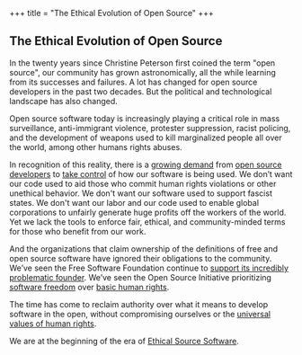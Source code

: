 +++
title = "The Ethical Evolution of Open Source"
+++

## The Ethical Evolution of Open Source

In the twenty years since Christine Peterson first coined the term "open source", our community has grown astronomically, all the while learning from its successes and failures. A lot has changed for open source developers in the past two decades. But the political and technological landscape has also changed.

Open source software today is increasingly playing a critical role in mass surveillance, anti-immigrant violence, protester suppression, racist policing, and the development of weapons used to kill marginalized people all over the world, among other humans rights abuses.  

In recognition of this reality, there is a [growing demand](https://mijente.net/notechforice/) from [open source developers](https://www.wired.com/story/open-source-license-requires-users-do-no-harm/amp) to [take control](https://www.zdnet.com/article/developer-takes-down-ruby-library-after-he-finds-out-ice-was-using-it/) of how our software is being used. We don’t want our code used to aid those who commit human rights violations or other unethical behavior. We don't want our software used to support fascist states. We don't want our labor and our code used to enable global corporations to unfairly generate huge profits off the workers of the world. Yet we lack the tools to enforce fair, ethical, and community-minded terms for those who benefit from our work.

And the organizations that claim ownership of the definitions of free and open source software have ignored their obligations to the community. We’ve seen the Free Software Foundation continue to [support its incredibly problematic founder](https://identi.ca/lxoliva/note/10dsqBaMTqKonl898d_U-w). We’ve seen the Open Source Initiative prioritizing [software freedom](https://opensource.org/faq#evil) over [basic human rights](https://twitter.com/OpenSourceOrg/status/1176229398929977344).

The time has come to reclaim authority over what it means to develop software in the open, without compromising ourselves or the [universal values of human rights](https://www.un.org/en/universal-declaration-human-rights/).

We are at the beginning of the era of [Ethical Source Software](/definition/).
